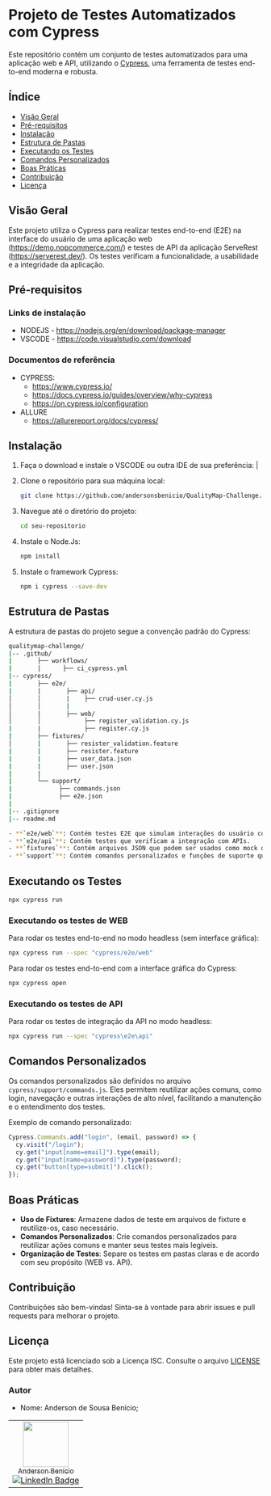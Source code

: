 # Projeto de Testes Automatizados com Cypress

Este repositório contém um conjunto de testes automatizados para uma aplicação web e API, utilizando o [Cypress](https://www.cypress.io/), uma ferramenta de testes end-to-end moderna e robusta.

## Índice

- [Visão Geral](#visão-geral)
- [Pré-requisitos](#pré-requisitos)
- [Instalação](#instalação)
- [Estrutura de Pastas](#estrutura-de-pastas)
- [Executando os Testes](#executando-os-testes)
- [Comandos Personalizados](#comandos-personalizados)
- [Boas Práticas](#boas-práticas)
- [Contribuição](#contribuição)
- [Licença](#licença)

## Visão Geral

Este projeto utiliza o Cypress para realizar testes end-to-end (E2E) na interface do usuário de uma aplicação web (https://demo.nopcommerce.com/) e testes de API da aplicação ServeRest (https://serverest.dev/). Os testes verificam a funcionalidade, a usabilidade e a integridade da aplicação.

## Pré-requisitos

### Links de instalação

- NODEJS - https://nodejs.org/en/download/package-manager
- VSCODE - https://code.visualstudio.com/download

### Documentos de referência

- CYPRESS:
  - https://www.cypress.io/
  - https://docs.cypress.io/guides/overview/why-cypress
  - https://on.cypress.io/configuration
- ALLURE
  - https://allurereport.org/docs/cypress/

## Instalação

1. Faça o download e instale o VSCODE ou outra IDE de sua preferência:
   |

2. Clone o repositório para sua máquina local:

   ```bash
   git clone https://github.com/andersonsbenicio/QualityMap-Challenge.git
   ```

3. Navegue até o diretório do projeto:

   ```bash
   cd seu-repositorio
   ```

4. Instale o Node.Js:

   ```bash
   npm install
   ```

5. Instale o framework Cypress:

   ```bash
   npm i cypress --save-dev
   ```

## Estrutura de Pastas

A estrutura de pastas do projeto segue a convenção padrão do Cypress:

```bash
qualitymap-challenge/
|-- .github/
|       ├── workflows/
|       |      ├── ci_cypress.yml
|-- cypress/
|       ├── e2e/
|       |       ├── api/
│       │       |    ├── crud-user.cy.js
│       │       |
│       |       ├── web/
│       │            ├── register_validation.cy.js
|       |            ├── register.cy.js
|       ├── fixtures/
│       |       ├── resister_validation.feature
|       |       ├── resister.feature
|       |       ├── user_data.json
|       |       ├── user.json
|       |
|       └── support/
|             ├── commands.json
|             ├── e2e.json
|
|-- .gitignore
|-- readme.md

- **`e2e/web`**: Contém testes E2E que simulam interações do usuário com a interface do usuário.
- **`e2e/api`**: Contém testes que verificam a integração com APIs.
- **`fixtures`**: Contém arquivos JSON que podem ser usados como mock de dados durante os testes.
- **`support`**: Contém comandos personalizados e funções de suporte que podem ser reutilizados nos testes.
```

## Executando os Testes

```bash
npx cypress run
```

### Executando os testes de WEB

Para rodar os testes end-to-end no modo headless (sem interface gráfica):

```bash
npx cypress run --spec "cypress/e2e/web"
```

Para rodar os testes end-to-end com a interface gráfica do Cypress:

```bash
npx cypress open
```

### Executando os testes de API

Para rodar os testes de integração da API no modo headless:

```bash
npx cypress run --spec "cypress\e2e\api"
```

## Comandos Personalizados

Os comandos personalizados são definidos no arquivo `cypress/support/commands.js`. Eles permitem reutilizar ações comuns, como login, navegação e outras interações de alto nível, facilitando a manutenção e o entendimento dos testes.

Exemplo de comando personalizado:

```javascript
Cypress.Commands.add("login", (email, password) => {
  cy.visit("/login");
  cy.get("input[name=email]").type(email);
  cy.get("input[name=password]").type(password);
  cy.get("button[type=submit]").click();
});
```

## Boas Práticas

- **Uso de Fixtures**: Armazene dados de teste em arquivos de fixture e reutilize-os, caso necessário.
- **Comandos Personalizados**: Crie comandos personalizados para reutilizar ações comuns e manter seus testes mais legíveis.
- **Organização de Testes**: Separe os testes em pastas claras e de acordo com seu propósito (WEB vs. API).

## Contribuição

Contribuições são bem-vindas! Sinta-se à vontade para abrir issues e pull requests para melhorar o projeto.

## Licença

Este projeto está licenciado sob a Licença ISC. Consulte o arquivo [LICENSE](./LICENSE) para obter mais detalhes.

### Autor

- Nome: Anderson de Sousa Benício;

<table>
  <tr>
    <td align="center">
      <a href="https://github.com/andersonsbenicio">
        <img loading="lazy" src="https://avatars.githubusercontent.com/u/73503794?v=4" width="90"><br/>
        <sub>Anderson Benício</sub>
      </a><br/>
      <a href="https://www.linkedin.com/in/andersonsbenicio/">
        <img src="https://img.shields.io/badge/-LinkedIn-blue?style=flat-square&logo=Linkedin&logoColor=white" alt="LinkedIn Badge">
      </a>
    </td>
  </tr>
</table>
